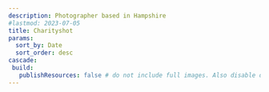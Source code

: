 ```yaml
---
description: Photographer based in Hampshire
#lastmod: 2023-07-05
title: Charityshot 
params:
  sort_by: Date
  sort_order: desc
cascade:
 build:
   publishResources: false # do not include full images. Also disable download
---
```


